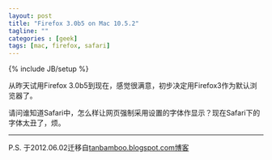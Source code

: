 ```yaml
---
layout: post
title: "Firefox 3.0b5 on Mac 10.5.2"
tagline: ""
categories : [geek]
tags: [mac, firefox, safari]
---
```

{% include JB/setup %}

从昨天试用Firefox 3.0b5到现在，感觉很满意，初步决定用Firefox3作为默认浏览器了。

请问谁知道Safari中，怎么样让网页强制采用设置的字体作显示？现在Safari下的字体太丑了，烦。



---
P.S. 于2012.06.02迁移自[tanbamboo.blogspot.com博客](http://tanbamboo.blogspot.com/2008/04/firefox-30b5-on-mac-1052.html)
